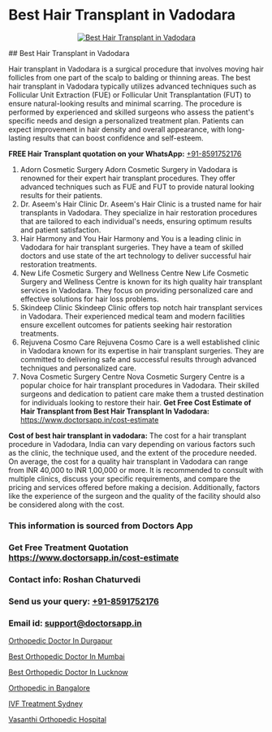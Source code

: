 # Best Hair Transplant in Vadodara

<p align="center">
  <a href="https://doctorsapp.co.in/treatment/hair-transplant">
    <img src="https://doctorsapp.co.in/uploads/treatment_image/transplant.jpg" alt="Best Hair Transplant in Vadodara">
  </a>
</p>
## Best Hair Transplant in Vadodara

Hair transplant in Vadodara is a surgical procedure that involves moving hair follicles from one part of the scalp to balding or thinning areas. The best hair transplant in Vadodara typically utilizes advanced techniques such as Follicular Unit Extraction (FUE) or Follicular Unit Transplantation (FUT) to ensure natural-looking results and minimal scarring. The procedure is performed by experienced and skilled surgeons who assess the patient's specific needs and design a personalized treatment plan. Patients can expect improvement in hair density and overall appearance, with long-lasting results that can boost confidence and self-esteem.

**FREE Hair Transplant quotation on your WhatsApp:**  [+91-8591752176](https://api.whatsapp.com/send?phone=8591752176)

1) Adorn Cosmetic Surgery   Adorn Cosmetic Surgery in Vadodara is renowned for their expert hair transplant procedures. They offer advanced techniques such as FUE and FUT to provide natural looking results for their patients.
2) Dr. Aseem's Hair Clinic   Dr. Aseem's Hair Clinic is a trusted name for hair transplants in Vadodara. They specialize in hair restoration procedures that are tailored to each individual's needs, ensuring optimum results and patient satisfaction.
3) Hair Harmony and You   Hair Harmony and You is a leading clinic in Vadodara for hair transplant surgeries. They have a team of skilled doctors and use state of the art technology to deliver successful hair restoration treatments.
4) New Life Cosmetic Surgery and Wellness Centre   New Life Cosmetic Surgery and Wellness Centre is known for its high quality hair transplant services in Vadodara. They focus on providing personalized care and effective solutions for hair loss problems.
5) Skindeep Clinic   Skindeep Clinic offers top notch hair transplant services in Vadodara. Their experienced medical team and modern facilities ensure excellent outcomes for patients seeking hair restoration treatments.
6) Rejuvena Cosmo Care   Rejuvena Cosmo Care is a well established clinic in Vadodara known for its expertise in hair transplant surgeries. They are committed to delivering safe and successful results through advanced techniques and personalized care.
7) Nova Cosmetic Surgery Centre   Nova Cosmetic Surgery Centre is a popular choice for hair transplant procedures in Vadodara. Their skilled surgeons and dedication to patient care make them a trusted destination for individuals looking to restore their hair.
**Get Free Cost Estimate of Hair Transplant from Best Hair Transplant In Vadodara:** https://www.doctorsapp.in/cost-estimate

**Cost of best hair transplant in vadodara:**
The cost for a hair transplant procedure in Vadodara, India can vary depending on various factors such as the clinic, the technique used, and the extent of the procedure needed. On average, the cost for a quality hair transplant in Vadodara can range from INR 40,000 to INR 1,00,000 or more. It is recommended to consult with multiple clinics, discuss your specific requirements, and compare the pricing and services offered before making a decision. Additionally, factors like the experience of the surgeon and the quality of the facility should also be considered along with the cost.

### This information is sourced from Doctors App 
### Get Free Treatment Quotation https://www.doctorsapp.in/cost-estimate
### Contact info: Roshan Chaturvedi 
### Send us your query: [+91-8591752176](https://api.whatsapp.com/send?phone=8591752176) 
### Email id: support@doctorsapp.in

[Orthopedic Doctor In Durgapur](https://www.linkedin.com/pulse/orthopedic-doctor-durgapur-acl-tear-treatment-s49be?trackingId=Gcvc5vTd6oINEhaN9g2fMA%3D%3D&lipi=urn%3Ali%3Apage%3Ad_flagship3_company_admin%3BxUBWLKzDRA2fVBqJ%2Fp%2FTnw%3D%3D)

[Best Orthopedic Doctor In Mumbai](https://www.linkedin.com/pulse/best-orthopedic-doctor-mumbai-doctorsapp-khulna-z5ehe/?lipi=urn%3Ali%3Apage%3Ad_flagship3_publishing_published%3B6s0HL1EnS62Kk1Ppug3b7A%3D%3D)

[Best Orthopedic Doctor In Lucknow](https://medium.com/@vimalrana22/best-orthopedic-doctor-in-lucknow-c2781bdec12b)

[Orthopedic in Bangalore](https://medium.com/@manish632504/orthopedic-in-bangalore-9a8bbd99fedb)

[IVF Treatment Sydney](https://doctors-apps.github.io/doctorsapp/ivf-treatment-sydney)

[Vasanthi Orthopedic Hospital](https://doctors-apps.github.io/doctorsapp/vasanthi-orthopedic-hospital)


